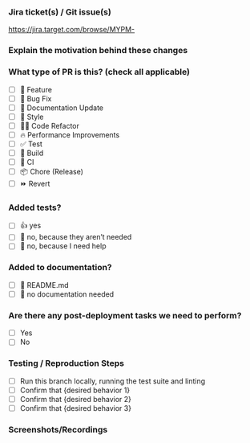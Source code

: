 ### Jira ticket(s) / Git issue(s) 
https://jira.target.com/browse/MYPM- 

### Explain the motivation behind these changes 

### What type of PR is this? (check all applicable) 
- [ ] 🍕 Feature
- [ ] 🐛 Bug Fix
- [ ] 📝 Documentation Update
- [ ] 🎨 Style
- [ ] 🧑‍💻 Code Refactor
- [ ] 🔥 Performance Improvements
- [ ] ✅ Test 
- [ ] 🤖 Build
- [ ] 🔁 CI
- [ ] 📦 Chore (Release)
- [ ] ⏩ Revert 

### Added tests? 
- [ ] 👍 yes 
- [ ] 🙅 no, because they aren’t needed 
- [ ] 🙋 no, because I need help 

### Added to documentation?
- [ ] 📜 README.md 
- [ ] 🙅 no documentation needed 

### Are there any post-deployment tasks we need to perform? 
- [ ] Yes 
- [ ] No 

### Testing / Reproduction Steps
- [ ] Run this branch locally, running the test suite and linting
- [ ] Confirm that {desired behavior 1}
- [ ] Confirm that {desired behavior 2}
- [ ] Confirm that {desired behavior 3}

### Screenshots/Recordings